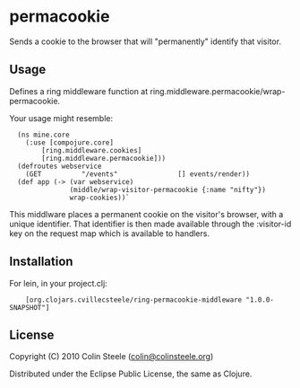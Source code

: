 # permacookie

Sends a cookie to the browser that will "permanently" identify that
visitor.

## Usage

Defines a ring middleware function at
ring.middleware.permacookie/wrap-permacookie.

Your usage might resemble:

      (ns mine.core
        (:use [compojure.core]
            [ring.middleware.cookies]
            [ring.middleware.permacookie]))
      (defroutes webservice
        (GET          "/events"               [] events/render))
      (def app (-> (var webservice)
                   (middle/wrap-visitor-permacookie {:name "nifty"})
                   wrap-cookies))`

This middlware places a permanent cookie on the visitor's browser,
with a unique identifier.  That identifier is then made available
through the :visitor-id key on the request map which is available to
handlers.

## Installation

For lein, in your project.clj:

        [org.clojars.cvillecsteele/ring-permacookie-middleware "1.0.0-SNAPSHOT"]

## License

Copyright (C) 2010 Colin Steele (colin@colinsteele.org)

Distributed under the Eclipse Public License, the same as Clojure.
